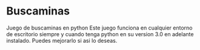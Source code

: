 # Buscaminas
Juego de buscaminas en python
Este juego funciona en cualquier entorno de escritorio siempre y cuando tenga python en su version 3.0 en adelante instalado.
Puedes mejorarlo si asi lo deseas. 
